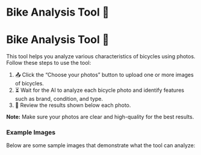 # Bike Analysis Tool 🚴

# Bike Analysis Tool 🚴

This tool helps you analyze various characteristics of bicycles using photos. Follow these steps to use the tool:

1. 📤 Click the “Choose your photos” button to upload one or more images of bicycles.
2. ⏳ Wait for the AI to analyze each bicycle photo and identify features such as brand, condition, and type.
3. 👀 Review the results shown below each photo.

**Note:** Make sure your photos are clear and high-quality for the best results.

### Example Images

Below are some sample images that demonstrate what the tool can analyze:
